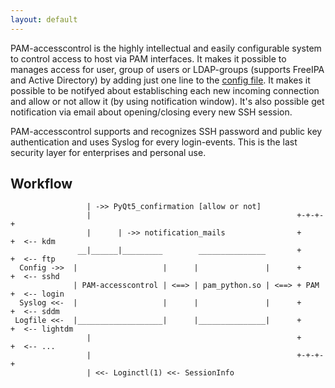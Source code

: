 ```yaml
---
layout: default
---
```


PAM-accesscontrol is the highly intellectual and easily configurable system to control
access to host via PAM interfaces. It makes it possible to manages access for user,
group of users or LDAP-groups (supports FreeIPA and Active Directory) by adding just one
line to the [config file](./configuration.html). It makes it possible to be notifyed about establisching each new
incoming connection and allow or not allow it (by using notification window). It's also
possible get notification via email about opening/closing every new SSH session.

PAM-accesscontrol supports and recognizes SSH password and public key authentication and
uses Syslog for every login-events. This is the last security layer for enterprises and
personal use.

## Workflow

```
                 | ->> PyQt5_confirmation [allow or not]
                 |                                              +-+-+-+
                 |      | ->> notification_mails                +     +  <-- kdm
               __|______|_________        _______________       +     +  <-- ftp
  Config ->>  |                   |      |               |      +     +  <-- sshd
              | PAM-accesscontrol | <==> | pam_python.so | <==> + PAM +  <-- login
  Syslog <<-  |                   |      |               |      +     +  <-- sddm
 Logfile <<-  |___________________|      |_______________|      +     +  <-- lightdm
                 |                                              +     +  <-- ...
                 |                                              +-+-+-+
                 | <<- Loginctl(1) <<- SessionInfo


```
